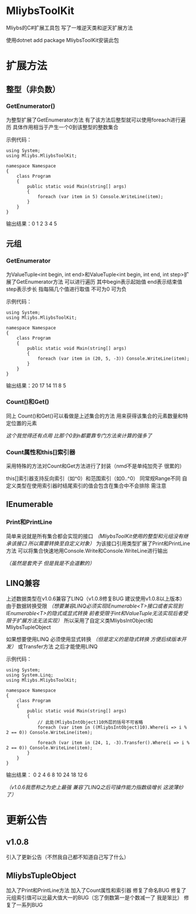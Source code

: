 # MliybsToolKit
Mliybs的C#扩展工具包 写了一堆逆天类和逆天扩展方法

使用dotnet add package MliybsToolKit安装此包

# 扩展方法
## 整型（非负数）
### GetEnumerator()
为整型扩展了GetEnumerator方法 有了该方法后整型就可以使用foreach进行遍历 具体作用相当于产生一个0到该整型的整数集合

示例代码：
```CSharp
using System;
using Mliybs.MliybsToolKit;

namespace Namespace
{
    class Program
    {
        public static void Main(string[] args)
        {
            foreach (var item in 5) Console.WriteLine(item);
        }
    }
}
```

输出结果：0 1 2 3 4 5

## 元组
### GetEnumerator
为ValueTuple&lt;int begin, int end&gt;和ValueTuple&lt;int begin, int end, int step&gt;扩展了GetEnumerator方法 可以进行遍历 其中begin表示起始值 end表示结束值 step表示步长 指每隔几个值进行取值 不可为0 可为负

示例代码：
```CSharp
using System;
using Mliybs.MliybsToolKit;

namespace Namespace
{
    class Program
    {
        public static void Main(string[] args)
        {
            foreach (var item in (20, 5, -3)) Console.WriteLine(item);
        }
    }
}
```

输出结果：20 17 14 11 8 5

### Count()和Get()
同上 Count()和Get()可以看做是上述集合的方法 用来获得该集合的元素数量和特定位置的元素

_这个我觉得还有点用 比那个0到n都要靠专门方法来计算的强多了_

### Count属性和this[]索引器
采用特殊的方法对Count和Get方法进行了封装（nmd不是单纯加壳子 很累的）

this[]索引器支持反向索引（如^0）和范围索引（如0..^0） 同常规Range不同 自定义类型在使用索引器时结尾索引的值会包含在集合中不会排除 需注意

## IEnumerable
### Print和PrintLine
简单来说就是所有集合都会实现的接口 _（MliybsToolKit使用的整型和元组没有继承该接口 所以需要转换至自定义对象）_ 为该接口引用类型扩展了Print和PrintLine方法 可以将集合快速地用Console.Write和Console.WriteLine进行输出

_（虽然是套壳子 但是我是不会道歉的）_

## LINQ兼容
上述数据类型在v1.0.6兼容了LINQ（v1.0.8修复BUG 建议使用v1.0.8以上版本） 由于数据转换受限 _（想要兼容LINQ必须实现IEnumerable&lt;T&gt;接口或者实现到IEnumerable&lt;T&gt;的隐式或显式转换 前者受限于int和ValueTuple无法实现后者受限于扩展方法无法实现）_ 所以采用了自定义类MliybsIntObject和MliybsTupleObject

如果想要使用LINQ 必须使用显式转换 _（但是定义的是隐式转换 方便后续版本开发）_ 或Transfer方法 之后才能使用LINQ

示例代码：
```CSharp
using System;
using System.Linq;
using Mliybs.MliybsToolKit;

namespace Namespace
{
    class Program
    {
        public static void Main(string[] args)
        {
            // 此处(MliybsIntObject)10外层的括号不可省略
            foreach (var item in ((MliybsIntObject)10).Where(i => i % 2 == 0)) Console.WriteLine(item);

            foreach (var item in (24, 1, -3).Transfer().Where(i => i % 2 == 0)) Console.WriteLine(item);
        }
    }
}
```

输出结果：
0 2 4 6 8 10
24 18 12 6

_（v1.0.6我愿称之为史上最强 兼容了LINQ之后可操作能力指数级增长 这波薄纱了）_

# 更新公告
## v1.0.8
引入了更新公告（不然我自己都不知道自己写了什么）

## MliybsTupleObject
加入了Print和PrintLine方法 加入了Count属性和索引器 修复了命名BUG 修复了元组索引值可以比最大值大一的BUG（忘了倒数第一是个数减一了 我是笨比） 修复了一系列BUG